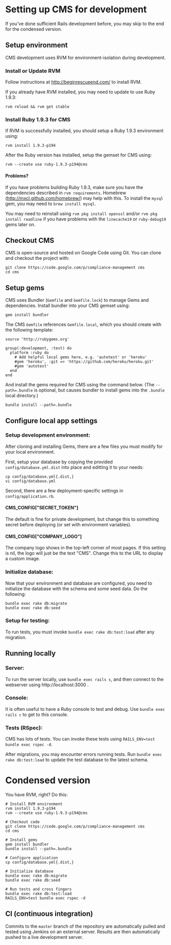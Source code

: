 Setting up CMS for development
==============================

If you've done sufficient Rails development before, you may skip to the end for the condensed version.


Setup environment
-----------------

CMS development uses RVM for environment-isolation during development.

### Install or Update RVM

Follow instructions at http://beginrescueend.com/ to install RVM.

If you already have RVM installed, you may need to update to use Ruby 1.9.3:

    rvm reload && rvm get stable

### Install Ruby 1.9.3 for CMS

If RVM is successfully installed, you should setup a Ruby 1.9.3 environment using:

    rvm install 1.9.3-p194

After the Ruby version has installed, setup the gemset for CMS using:

    rvm --create use ruby-1.9.3-p194@cms

#### Problems?

If you have problems building Ruby 1.9.3, make sure you have the dependencies described in `rvm requirements`.  Homebrew (http://mxcl.github.com/homebrew/) may help with this.  To install the `mysql` gem, you may need to `brew install mysql`.

You may need to reinstall using `rvm pkg install openssl` and/or `rvm pkg install readline` if you have problems with the `linecache19` or `ruby-debug19` gems later on.


Checkout CMS
------------

CMS is open-source and hosted on Google Code using Git.  You can clone and checkout the project with:

    git clone https://code.google.com/p/compliance-management cms
    cd cms


Setup gems
----------

CMS uses Bundler (`Gemfile` and `Gemfile.lock`) to manage Gems and dependencies.  Install bundler into your CMS gemset using:

    gem install bundler

The CMS `Gemfile` references `Gemfile.local`, which you should create with the following template:

    source 'http://rubygems.org'

    group(:development, :test) do
      platform :ruby do
        # Add helpful local gems here, e.g. 'autotest' or 'heroku'
        #gem 'heroku', :git => 'https://github.com/heroku/heroku.git'
        #gem 'autotest'
      end
    end


And install the gems required for CMS using the command below.  (The `--path=.bundle` is optional, but causes bundler to install gems into the `.bundle` local directory.)

    bundle install --path=.bundle


Configure local app settings
----------------------------

### Setup development environment:

After cloning and installing Gems, there are a few files you must modify for your local environment.

First, setup your database by copying the provided `config/database.yml.dist` into place and editting it to your needs:

    cp config/database.yml{.dist,}
    vi config/database.yml

Second, there are a few deployment-specific settings in `config/application.rb`.

#### CMS_CONFIG["SECRET_TOKEN"]

The default is fine for private development, but change this to something secret before deploying (or set with environment variables).

#### CMS_CONFIG["COMPANY_LOGO"]

The company logo shows in the top-left corner of most pages.  If this setting is nil, the logo will just be the text "CMS".  Change this to the URL to display a custom image.

### Initialize database:

Now that your environment and database are configured, you need to initialize the database with the schema and some seed data.  Do the following:

    bundle exec rake db:migrate
    bundle exec rake db:seed

### Setup for testing:

To run tests, you must invoke `bundle exec rake db:test:load` after any migration.


Running locally
---------------

### Server:

To run the server locally, use `bundle exec rails s`, and then connect to the webserver using http://localhost:3000 .

### Console:

It is often useful to have a Ruby console to test and debug.  Use `bundle exec rails c` to get to this console.

### Tests (RSpec):

CMS has lots of tests.  You can invoke these tests using `RAILS_ENV=test bundle exec rspec -d`.

After migrations, you may encounter errors running tests.  Run `bundle exec rake db:test:load` to update the test database to the latest schema.


Condensed version
=================

You have RVM, right?  Do this:

    # Install RVM environment
    rvm install 1.9.3-p194
    rvm --create use ruby-1.9.3-p194@cms

    # Checkout code
    git clone https://code.google.com/p/compliance-management cms
    cd cms

    # Install gems
    gem install bundler
    bundle install --path=.bundle

    # Configure application
    cp config/database.yml{.dist,}

    # Initialize database
    bundle exec rake db:migrate
    bundle exec rake db:seed

    # Run tests and cross fingers
    bundle exec rake db:test:load
    RAILS_ENV=test bundle exec rspec -d


CI (continuous integration)
---------------------------

Commits to the `master` branch of the repository are automatically pulled and tested using Jenkins on an external server.  Results are then automatically pushed to a live development server.

